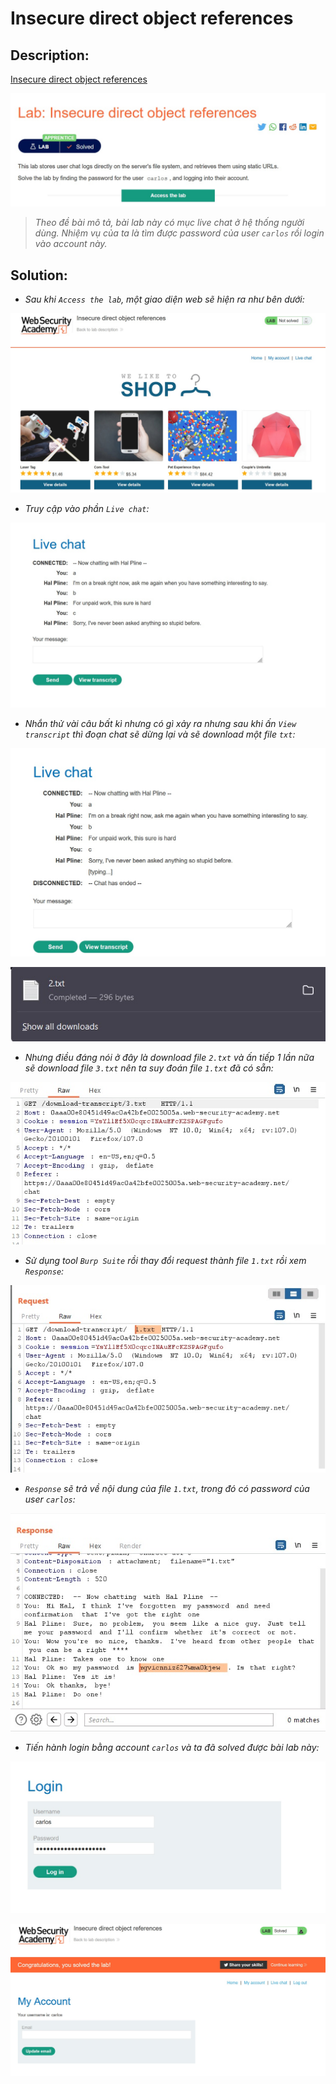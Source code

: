 # Insecure direct object references

## Description:

[Insecure direct object references](https://portswigger.net/web-security/access-control/lab-insecure-direct-object-references)

![DES](../Insecure-direct-object-references/images/des.jpg)

> *Theo đề bài mô tả, bài lab này có mục live chat ở hệ thống người dùng. Nhiệm vụ của ta là tìm được password của user `carlos` rồi login vào account này.*

## Solution:

* *Sau khi `Access the lab`, một giao diện web sẽ hiện ra như bên dưới:*

![1](../Insecure-direct-object-references/images/image1.jpg)

* *Truy cập vào phần `Live chat`:*

![2](../Insecure-direct-object-references/images/image2.jpg)

* *Nhắn thử vài câu bất kì nhưng có gì xảy ra nhưng sau khi ấn `View transcript` thì đoạn chat sẽ dừng lại và sẽ download một file `txt`:*

![3](../Insecure-direct-object-references/images/image3.jpg)

![4](../Insecure-direct-object-references/images/image4.jpg)

* *Nhưng điều đáng nói ở đây là download file `2.txt` và ấn tiếp 1 lần nữa sẽ download file `3.txt` nên ta suy đoán file `1.txt` đã có sẵn:*

![5](../Insecure-direct-object-references/images/image5.jpg)

* *Sử dụng tool `Burp Suite` rồi thay đổi request thành file `1.txt` rồi xem `Response`:*

![6](../Insecure-direct-object-references/images/image6.jpg)

* *`Response` sẽ trả về nội dung của file `1.txt`, trong đó có password của user `carlos`:*

![7](../Insecure-direct-object-references/images/image7.jpg)

* *Tiến hành login bằng account `carlos` và ta đã solved được bài lab này:*

![8](../Insecure-direct-object-references/images/image8.jpg)

![9](../Insecure-direct-object-references/images/image9.jpg)


